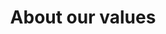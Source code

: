 ---
templateKey: 'about-page'
path: /about
title: About our values
mainpitch:
  title: Our Mission
  description: >
    Simple. To set up every student at Heights to be successful.  
description: >-
  Kaldi is the ultimate spot for coffee lovers who want to learn about their
  java’s origin and support the farmers that grew it. We take coffee production,
  roasting and brewing seriously and we’re glad to pass that knowledge to
  anyone.
intro:
  blurbs:
    - image: /img/coffee.png
      text: >
---